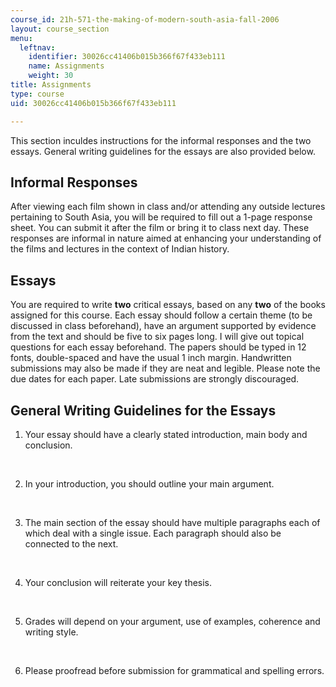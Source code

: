 ```yaml
---
course_id: 21h-571-the-making-of-modern-south-asia-fall-2006
layout: course_section
menu:
  leftnav:
    identifier: 30026cc41406b015b366f67f433eb111
    name: Assignments
    weight: 30
title: Assignments
type: course
uid: 30026cc41406b015b366f67f433eb111

---
```


This section inculdes instructions for the informal responses and the two essays. General writing guidelines for the essays are also provided below.

Informal Responses
------------------

After viewing each film shown in class and/or attending any outside lectures pertaining to South Asia, you will be required to fill out a 1-page response sheet. You can submit it after the film or bring it to class next day. These responses are informal in nature aimed at enhancing your understanding of the films and lectures in the context of Indian history.

Essays
------

You are required to write **two** critical essays, based on any **two** of the books assigned for this course. Each essay should follow a certain theme (to be discussed in class beforehand), have an argument supported by evidence from the text and should be five to six pages long. I will give out topical questions for each essay beforehand. The papers should be typed in 12 fonts, double-spaced and have the usual 1 inch margin. Handwritten submissions may also be made if they are neat and legible. Please note the due dates for each paper. Late submissions are strongly discouraged.

General Writing Guidelines for the Essays
-----------------------------------------

1.  Your essay should have a clearly stated introduction, main body and conclusion.  
      
     
2.  In your introduction, you should outline your main argument.  
      
     
3.  The main section of the essay should have multiple paragraphs each of which deal with a single issue. Each paragraph should also be connected to the next.  
      
     
4.  Your conclusion will reiterate your key thesis.  
      
     
5.  Grades will depend on your argument, use of examples, coherence and writing style.  
      
     
6.  Please proofread before submission for grammatical and spelling errors.